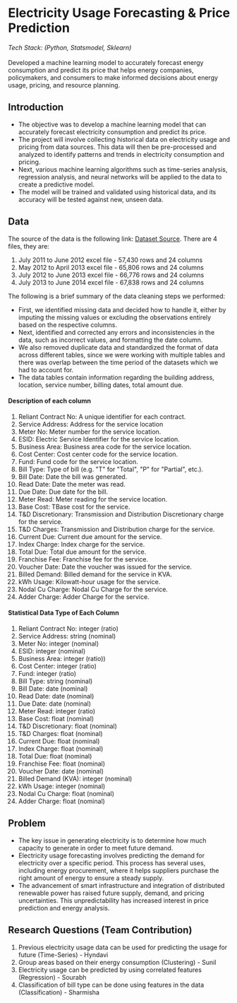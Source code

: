 # Electricity Usage Forecasting & Price Prediction
_Tech Stack: (Python, Statsmodel, Sklearn)_
<br/><br/>
Developed a machine learning model to accurately forecast energy consumption and predict its price that helps energy companies, policymakers, and consumers to make informed decisions about energy usage, pricing, and resource planning. 

## Introduction
* The objective was to develop a machine learning model that can accurately forecast electricity consumption and predict its price.
* The project will involve collecting historical data on electricity usage and pricing from data sources. This data will then be pre-processed and analyzed to identify patterns and trends in electricity consumption and pricing.
* Next, various machine learning algorithms such as time-series analysis, regression analysis, and neural networks will be applied to the data to create a predictive model.
* The model will be trained and validated using historical data, and its accuracy will be tested against new, unseen data.

## Data
The source of the data is the following link: [Dataset Source](https://data.world/houston/houston-electricity-bills).
There are 4 files, they are:
1. July 2011 to June 2012 excel file - 57,430 rows and 24 columns
2. May 2012 to April 2013 excel file - 65,806 rows and 24 columns
3. July 2012 to June 2013 excel file - 66,776 rows and 24 columns
4. July 2013 to June 2014 excel file - 67,838 rows and 24 columns
 
The following is a brief summary of the data cleaning steps we performed:
* First, we identified missing data and decided how to handle it, either by imputing the missing values or excluding the observations entirely based on the respective columns.
* Next, identified and corrected any errors and inconsistencies in the data, such as incorrect values, and formatting the date column.
* We also removed duplicate data and standardized the format of data across different tables, since we were working with multiple tables and there was overlap between the time period of the datasets which we had to account for.
* The data tables contain information regarding the building address, location, service number, billing dates, total amount due.

#### Description of each column
1. Reliant Contract No: A unique identifier for each contract.
2. Service Address: Address for the service location
3. Meter No: Meter number for the service location.
4. ESID: Electric Service Identifier for the service location.
5. Business Area: Business area code for the service location.
6. Cost Center: Cost center code for the service location.
7. Fund: Fund code for the service location.
8. Bill Type: Type of bill (e.g. "T" for "Total", "P" for "Partial", etc.).
9. Bill Date: Date the bill was generated.
10. Read Date: Date the meter was read.
11. Due Date: Due date for the bill.
12. Meter Read: Meter reading for the service location.
13. Base Cost: TBase cost for the service.
14. T&D Discretionary: Transmission and Distribution Discretionary charge for the service.
15. T&D Charges: Transmission and Distribution charge for the service.
16. Current Due: Current due amount for the service.
17. Index Charge: Index charge for the service.
18. Total Due: Total due amount for the service.
19. Franchise Fee: Franchise fee for the service.
20. Voucher Date: Date the voucher was issued for the service.
21. Billed Demand: Billed demand for the service in KVA.
22. kWh Usage: Kilowatt-hour usage for the service.
23. Nodal Cu Charge: Nodal Cu Charge for the service.
24. Adder Charge: Adder Charge for the service.

#### Statistical Data Type of Each Column
1. Reliant Contract No: integer (ratio)
2. Service Address: string (nominal)
3. Meter No: integer (nominal)
4. ESID: integer (nominal)
5. Business Area: integer (ratio))
6. Cost Center: integer (ratio)
7. Fund: integer (ratio)
8. Bill Type: string (nominal)
9. Bill Date: date (nominal)
10. Read Date: date (nominal)
11. Due Date: date (nominal)
12. Meter Read: integer (ratio)
13. Base Cost: float (nominal)
14. T&D Discretionary: float (nominal)
15. T&D Charges: float (nominal)
16. Current Due: float (nominal)
17. Index Charge: float (nominal)
18. Total Due: float (nominal)
19. Franchise Fee: float (nominal)
20. Voucher Date: date (nominal)
21. Billed Demand (KVA): integer (nominal)
22. kWh Usage: integer (nominal)
23. Nodal Cu Charge: float (nominal)
24. Adder Charge: float (nominal)

## Problem
* The key issue in generating electricity is to determine how much capacity to generate in order to meet future demand.
* Electricity usage forecasting involves predicting the demand for electricity over a specific period. This process has several uses, including energy procurement, where it helps suppliers purchase the right amount of energy to ensure a steady supply.
* The advancement of smart infrastructure and integration of distributed renewable power has raised future supply, demand, and pricing uncertainties. This unpredictability has increased interest in price prediction and energy analysis.

## Research Questions (Team Contribution)
1. Previous electricity usage data can be used for predicting the usage for future (Time-Series) - Hyndavi
2. Group areas based on their energy consumption (Clustering) - Sunil
3. Electricity usage can be predicted by using correlated features (Regression) - Sourabh
4. Classification of bill type can be done using features in the data (Classification) - Sharmisha

